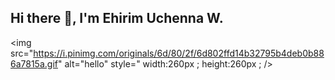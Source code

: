 ## Hi there 👋, I'm **Ehirim Uchenna W.**

<img src="https://i.pinimg.com/originals/6d/80/2f/6d802ffd14b32795b4deb0b886a7815a.gif" alt="hello" style=" width:260px ; height:260px ; />

<!--
**ehirim/ehirim** is a ✨ _special_ ✨ repository because its `README.md` (this file) appears on your GitHub profile.

Here are some ideas to get you started:

- 🔭 I’m currently working on ...
- 🌱 I’m currently learning ...
- 👯 I’m looking to collaborate on ...
- 🤔 I’m looking for help with ...
- 💬 Ask me about ...
- 📫 How to reach me: ...
- 😄 Pronouns: ...
- ⚡ Fun fact: ...
-->
